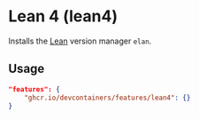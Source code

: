 # Lean 4 (lean4)

Installs the [Lean](https://lean-lang.org/about/) version manager `elan`.

## Usage

```json
"features": {
    "ghcr.io/devcontainers/features/lean4": {}
}
```